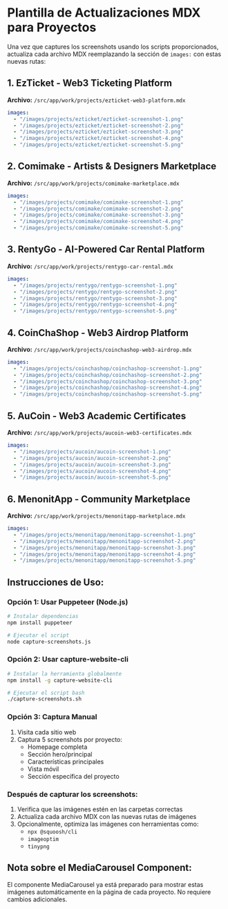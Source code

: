 # Plantilla de Actualizaciones MDX para Proyectos

Una vez que captures los screenshots usando los scripts proporcionados, actualiza cada archivo MDX reemplazando la sección de `images:` con estas nuevas rutas:

## 1. EzTicket - Web3 Ticketing Platform
**Archivo:** `/src/app/work/projects/ezticket-web3-platform.mdx`

```yaml
images:
  - "/images/projects/ezticket/ezticket-screenshot-1.png"
  - "/images/projects/ezticket/ezticket-screenshot-2.png"
  - "/images/projects/ezticket/ezticket-screenshot-3.png"
  - "/images/projects/ezticket/ezticket-screenshot-4.png"
  - "/images/projects/ezticket/ezticket-screenshot-5.png"
```

## 2. Comimake - Artists & Designers Marketplace
**Archivo:** `/src/app/work/projects/comimake-marketplace.mdx`

```yaml
images:
  - "/images/projects/comimake/comimake-screenshot-1.png"
  - "/images/projects/comimake/comimake-screenshot-2.png"
  - "/images/projects/comimake/comimake-screenshot-3.png"
  - "/images/projects/comimake/comimake-screenshot-4.png"
  - "/images/projects/comimake/comimake-screenshot-5.png"
```

## 3. RentyGo - AI-Powered Car Rental Platform
**Archivo:** `/src/app/work/projects/rentygo-car-rental.mdx`

```yaml
images:
  - "/images/projects/rentygo/rentygo-screenshot-1.png"
  - "/images/projects/rentygo/rentygo-screenshot-2.png"
  - "/images/projects/rentygo/rentygo-screenshot-3.png"
  - "/images/projects/rentygo/rentygo-screenshot-4.png"
  - "/images/projects/rentygo/rentygo-screenshot-5.png"
```

## 4. CoinChaShop - Web3 Airdrop Platform
**Archivo:** `/src/app/work/projects/coinchashop-web3-airdrop.mdx`

```yaml
images:
  - "/images/projects/coinchashop/coinchashop-screenshot-1.png"
  - "/images/projects/coinchashop/coinchashop-screenshot-2.png"
  - "/images/projects/coinchashop/coinchashop-screenshot-3.png"
  - "/images/projects/coinchashop/coinchashop-screenshot-4.png"
  - "/images/projects/coinchashop/coinchashop-screenshot-5.png"
```

## 5. AuCoin - Web3 Academic Certificates
**Archivo:** `/src/app/work/projects/aucoin-web3-certificates.mdx`

```yaml
images:
  - "/images/projects/aucoin/aucoin-screenshot-1.png"
  - "/images/projects/aucoin/aucoin-screenshot-2.png"
  - "/images/projects/aucoin/aucoin-screenshot-3.png"
  - "/images/projects/aucoin/aucoin-screenshot-4.png"
  - "/images/projects/aucoin/aucoin-screenshot-5.png"
```

## 6. MenonitApp - Community Marketplace
**Archivo:** `/src/app/work/projects/menonitapp-marketplace.mdx`

```yaml
images:
  - "/images/projects/menonitapp/menonitapp-screenshot-1.png"
  - "/images/projects/menonitapp/menonitapp-screenshot-2.png"
  - "/images/projects/menonitapp/menonitapp-screenshot-3.png"
  - "/images/projects/menonitapp/menonitapp-screenshot-4.png"
  - "/images/projects/menonitapp/menonitapp-screenshot-5.png"
```

## Instrucciones de Uso:

### Opción 1: Usar Puppeteer (Node.js)
```bash
# Instalar dependencias
npm install puppeteer

# Ejecutar el script
node capture-screenshots.js
```

### Opción 2: Usar capture-website-cli
```bash
# Instalar la herramienta globalmente
npm install -g capture-website-cli

# Ejecutar el script bash
./capture-screenshots.sh
```

### Opción 3: Captura Manual
1. Visita cada sitio web
2. Captura 5 screenshots por proyecto:
   - Homepage completa
   - Sección hero/principal
   - Características principales
   - Vista móvil
   - Sección específica del proyecto

### Después de capturar los screenshots:
1. Verifica que las imágenes estén en las carpetas correctas
2. Actualiza cada archivo MDX con las nuevas rutas de imágenes
3. Opcionalmente, optimiza las imágenes con herramientas como:
   - `npx @squoosh/cli`
   - `imageoptim`
   - `tinypng`

## Nota sobre el MediaCarousel Component:
El componente MediaCarousel ya está preparado para mostrar estas imágenes automáticamente en la página de cada proyecto. No requiere cambios adicionales.